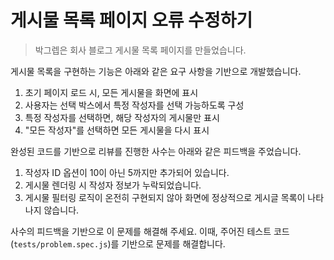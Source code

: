# 게시물 목록 페이지 오류 수정하기

> 박그렙은 회사 블로그 게시물 목록 페이지를 만들었습니다.

게시물 목록을 구현하는 기능은 아래와 같은 요구 사항을 기반으로 개발했습니다.

1. 초기 페이지 로드 시, 모든 게시물을 화면에 표시
2. 사용자는 선택 박스에서 특정 작성자를 선택 가능하도록 구성
3. 특정 작성자를 선택하면, 해당 작성자의 게시물만 표시
4. "모든 작성자"를 선택하면 모든 게시물을 다시 표시

완성된 코드를 기반으로 리뷰를 진행한 사수는 아래와 같은 피드백을 주었습니다.

1. 작성자 ID 옵션이 10이 아닌 5까지만 추가되어 있습니다.
2. 게시물 렌더링 시 작성자 정보가 누락되었습니다.
3. 게시물 필터링 로직이 온전히 구현되지 않아 화면에 정상적으로 게시글 목록이 나타나지 않습니다.

사수의 피드백을 기반으로 이 문제를 해결해 주세요. 이때, 주어진 테스트 코드(`tests/problem.spec.js`)를 기반으로 문제를 해결합니다.
